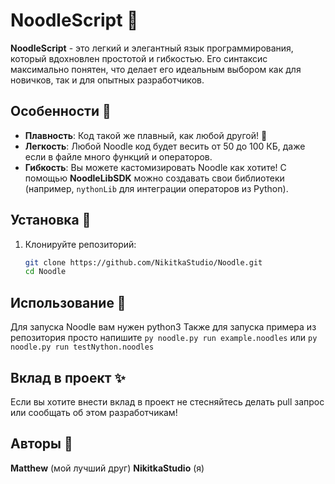 # NoodleScript 🍜

**NoodleScript** - это легкий и элегантный язык программирования, который вдохновлен простотой и гибкостью. Его синтаксис максимально понятен, что делает его идеальным выбором как для новичков, так и для опытных разработчиков.

## Особенности 🌟

- **Плавность**: Код такой же плавный, как любой другой! 🍜
- **Легкость**: Любой Noodle код будет весить от 50 до 100 КБ, даже если в файле много функций и операторов.
- **Гибкость**: Вы можете кастомизировать Noodle как хотите! С помощью **NoodleLibSDK** можно создавать свои библиотеки (например, `nythonLib` для интеграции операторов из Python).

## Установка 🚀

1. Клонируйте репозиторий:
   ```bash
   git clone https://github.com/NikitkaStudio/Noodle.git
   cd Noodle
   ```

## Использование 💖
Для запуска Noodle вам нужен python3
Также для запуска примера из репозитория просто напишите
`py noodle.py run example.noodles` или `py noodle.py run testNython.noodles`

## Вклад в проект ✨
Если вы хотите внести вклад в проект не стесняйтесь делать pull запрос или сообщать об этом разработчикам!

## Авторы 👥
**Matthew** (мой лучший друг)
**NikitkaStudio** (я)
